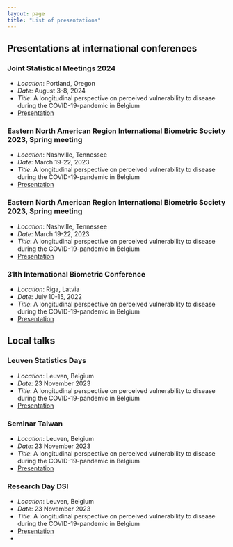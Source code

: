 ```yaml
---
layout: page
title: "List of presentations"
---
```

## Presentations at international conferences

### Joint Statistical Meetings 2024
* _Location_: Portland, Oregon
* _Date_: August 3-8, 2024
* _Title_: A longitudinal perspective on perceived vulnerability to disease during the COVID-19-pandemic in Belgium
* [Presentation](https://www.overleaf.com/read/dkzyztszxmcv#7bdcdb)
  
### Eastern North American Region International Biometric Society 2023, Spring meeting
* _Location_: Nashville, Tennessee
* _Date_: March 19-22, 2023
* _Title_: A longitudinal perspective on perceived vulnerability to disease during the COVID-19-pandemic in Belgium
* [Presentation](https://www.overleaf.com/read/dkzyztszxmcv#7bdcdb)
  
### Eastern North American Region International Biometric Society 2023, Spring meeting
* _Location_: Nashville, Tennessee
* _Date_: March 19-22, 2023
* _Title_: A longitudinal perspective on perceived vulnerability to disease during the COVID-19-pandemic in Belgium
* [Presentation](https://www.overleaf.com/read/dkzyztszxmcv#7bdcdb)
  
### 31th International Biometric Conference
* _Location_: Riga, Latvia
* _Date_: July  10-15, 2022
* _Title_: A longitudinal perspective on perceived vulnerability to disease during the COVID-19-pandemic in Belgium
* [Presentation](https://www.overleaf.com/read/dkzyztszxmcv#7bdcdb)
   
## Local talks

### Leuven Statistics Days
* _Location_: Leuven, Belgium
* _Date_: 23 November 2023
* _Title_: A longitudinal perspective on perceived vulnerability to disease during the COVID-19-pandemic in Belgium
* [Presentation](https://www.overleaf.com/read/dkzyztszxmcv#7bdcdb)

### Seminar Taiwan
* _Location_: Leuven, Belgium
* _Date_: 23 November 2023
* _Title_: A longitudinal perspective on perceived vulnerability to disease during the COVID-19-pandemic in Belgium
* [Presentation](https://www.overleaf.com/read/dkzyztszxmcv#7bdcdb)
  
### Research Day DSI
* _Location_: Leuven, Belgium
* _Date_: 23 November 2023
* _Title_: A longitudinal perspective on perceived vulnerability to disease during the COVID-19-pandemic in Belgium
* [Presentation](https://www.overleaf.com/read/dkzyztszxmcv#7bdcdb)
* 

